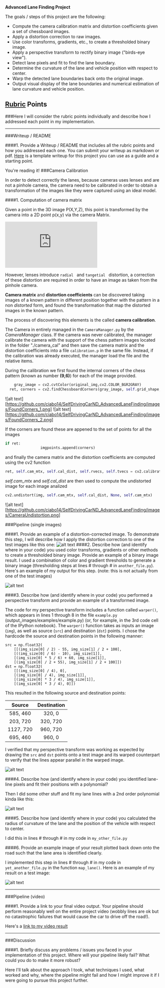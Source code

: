 **Advanced Lane Finding Project**

The goals / steps of this project are the following:

* Compute the camera calibration matrix and distortion coefficients given a set of chessboard images.
* Apply a distortion correction to raw images.
* Use color transforms, gradients, etc., to create a thresholded binary image.
* Apply a perspective transform to rectify binary image ("birds-eye view").
* Detect lane pixels and fit to find the lane boundary.
* Determine the curvature of the lane and vehicle position with respect to center.
* Warp the detected lane boundaries back onto the original image.
* Output visual display of the lane boundaries and numerical estimation of lane curvature and vehicle position.

[//]: # (Image References)

[image1]: ./examples/undistort_output.png "Undistorted"
[image2]: ./test_images/test1.jpg "Road Transformed"
[image3]: ./examples/binary_combo_example.jpg "Binary Example"
[image4]: ./examples/warped_straight_lines.jpg "Warp Example"
[image5]: ./examples/color_fit_lines.jpg "Fit Visual"
[image6]: ./examples/example_output.jpg "Output"
[video1]: ./project_video.mp4 "Video"

## [Rubric](https://review.udacity.com/#!/rubrics/571/view) Points
###Here I will consider the rubric points individually and describe how I addressed each point in my implementation.  

---
###Writeup / README

####1. Provide a Writeup / README that includes all the rubric points and how you addressed each one.  You can submit your writeup as markdown or pdf.  [Here](https://github.com/udacity/CarND-Advanced-Lane-Lines/blob/master/writeup_template.md) is a template writeup for this project you can use as a guide and a starting point.  

You're reading it!
###Camera Calibration

In order to detect correctly the lanes, because cameras uses lenses and are not a pinhole camera, the camera need to be calibrated in order to obtain a transformation of the images like they were captured using an ideal model.

####1. Computation of camera matrix

Given a point in the 3D image P(X,Y,Z), this point is transformed by the camera into a 2D point p(x,y) via the camera Matrix.

![equation](http://latex.codecogs.com/gif.latex?P%5Csimp)

However, lenses introduce  `radial ` and  `tangetial ` distortion, a correction of these distortion are required in order to have an image as taken from the pinhole camera.

**Camera matrix** and **distortion coefficients** can be discovered taking images of a known pattern in different position together with the pattern in a non *distorted* form, and found the transformation that map the distorted images in the known pattern. 

The process of discovering this elements is the called **camera calibration**.

The Camera in entirely managed in the `CameraManager.py` by the *CameraManager* class. 
If the camera was never calibrated, the manager calibrate the camera with the support of the chess pattern images located in the folder "./camera_cal" and then save the camera matrix and the distortion coefficients into a file `calibration.p` in the same file. Instead, if the calibration was already executed, the manager load the file and the relative items.

During the calibration we first found the internal corners of the chess pattern (known as number **(9,6)**) for each of the image provided.
```python
	gray_image = cv2.cvtColor(original_img,cv2.COLOR_BGR2GRAY)
  ret, corners = cv2.findChessboardCorners(gray_image, self.grid_shape, None)
```
![alt text][https://github.com/ciabo14/SelfDrivingCarND_AdvancedLaneFinding/images/FoundCorners_1.png]
![alt text][https://github.com/ciabo14/SelfDrivingCarND_AdvancedLaneFinding/images/FoundCorners_2.png]


If the corners are found these are appened to the set of points for all the images 
```python
if ret:
				imgpoints.append(corners)
```
and finally the camera matrix and the distortion coefficients are computed using the cv2 function
```python
ret, self.cam_mtx, self.cal_dist, self.rvecs, self.tvecs = cv2.calibrateCamera(objpoints, imgpoints, gray_image.shape[::-1], None, None)
```
*self.cam_mtx*  and *self.cal_dist* are then used to compute the undistorted image for each image analized

```python
cv2.undistort(img, self.cam_mtx, self.cal_dist, None, self.cam_mtx)
```

![alt text][https://github.com/ciabo14/SelfDrivingCarND_AdvancedLaneFinding/images/CameraUndistortion.png]

###Pipeline (single images)

####1. Provide an example of a distortion-corrected image.
To demonstrate this step, I will describe how I apply the distortion correction to one of the test images like this one:
![alt text][image2]
####2. Describe how (and identify where in your code) you used color transforms, gradients or other methods to create a thresholded binary image.  Provide an example of a binary image result.
I used a combination of color and gradient thresholds to generate a binary image (thresholding steps at lines # through # in `another_file.py`).  Here's an example of my output for this step.  (note: this is not actually from one of the test images)

![alt text][image3]

####3. Describe how (and identify where in your code) you performed a perspective transform and provide an example of a transformed image.

The code for my perspective transform includes a function called `warper()`, which appears in lines 1 through 8 in the file `example.py` (output_images/examples/example.py) (or, for example, in the 3rd code cell of the IPython notebook).  The `warper()` function takes as inputs an image (`img`), as well as source (`src`) and destination (`dst`) points.  I chose the hardcode the source and destination points in the following manner:

```
src = np.float32(
    [[(img_size[0] / 2) - 55, img_size[1] / 2 + 100],
    [((img_size[0] / 6) - 10), img_size[1]],
    [(img_size[0] * 5 / 6) + 60, img_size[1]],
    [(img_size[0] / 2 + 55), img_size[1] / 2 + 100]])
dst = np.float32(
    [[(img_size[0] / 4), 0],
    [(img_size[0] / 4), img_size[1]],
    [(img_size[0] * 3 / 4), img_size[1]],
    [(img_size[0] * 3 / 4), 0]])

```
This resulted in the following source and destination points:

| Source        | Destination   | 
|:-------------:|:-------------:| 
| 585, 460      | 320, 0        | 
| 203, 720      | 320, 720      |
| 1127, 720     | 960, 720      |
| 695, 460      | 960, 0        |

I verified that my perspective transform was working as expected by drawing the `src` and `dst` points onto a test image and its warped counterpart to verify that the lines appear parallel in the warped image.

![alt text][image4]

####4. Describe how (and identify where in your code) you identified lane-line pixels and fit their positions with a polynomial?

Then I did some other stuff and fit my lane lines with a 2nd order polynomial kinda like this:

![alt text][image5]

####5. Describe how (and identify where in your code) you calculated the radius of curvature of the lane and the position of the vehicle with respect to center.

I did this in lines # through # in my code in `my_other_file.py`

####6. Provide an example image of your result plotted back down onto the road such that the lane area is identified clearly.

I implemented this step in lines # through # in my code in `yet_another_file.py` in the function `map_lane()`.  Here is an example of my result on a test image:

![alt text][image6]

---

###Pipeline (video)

####1. Provide a link to your final video output.  Your pipeline should perform reasonably well on the entire project video (wobbly lines are ok but no catastrophic failures that would cause the car to drive off the road!).

Here's a [link to my video result](./project_video.mp4)

---

###Discussion

####1. Briefly discuss any problems / issues you faced in your implementation of this project.  Where will your pipeline likely fail?  What could you do to make it more robust?

Here I'll talk about the approach I took, what techniques I used, what worked and why, where the pipeline might fail and how I might improve it if I were going to pursue this project further.  

